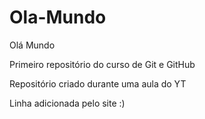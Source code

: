 # Ola-Mundo
Olá Mundo

Primeiro repositório do curso de Git e GitHub

Repositório criado durante uma aula do YT

Linha adicionada pelo site :)
